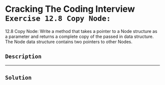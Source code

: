 # Cracking The Coding Interview `Exercise 12.8 Copy Node:`

12.8 Copy Node: Write a method that takes a pointer to a Node structure as a parameter and returns a
complete copy of the passed in data structure. The Node data structure contains two pointers to
other Nodes.

## `Description`

---

## `Solution`